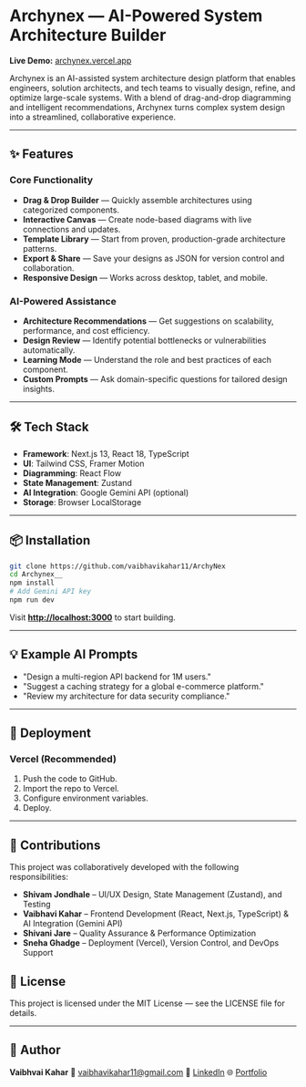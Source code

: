 # Archynex — AI-Powered System Architecture Builder

**Live Demo:** [archynex.vercel.app](https://archynex.vercel.app)

Archynex is an AI-assisted system architecture design platform that enables engineers, solution architects, and tech teams to visually design, refine, and optimize large-scale systems. With a blend of drag-and-drop diagramming and intelligent recommendations, Archynex turns complex system design into a streamlined, collaborative experience.

---

## ✨ Features

### Core Functionality

* **Drag & Drop Builder** — Quickly assemble architectures using categorized components.
* **Interactive Canvas** — Create node-based diagrams with live connections and updates.
* **Template Library** — Start from proven, production-grade architecture patterns.
* **Export & Share** — Save your designs as JSON for version control and collaboration.
* **Responsive Design** — Works across desktop, tablet, and mobile.

### AI-Powered Assistance

* **Architecture Recommendations** — Get suggestions on scalability, performance, and cost efficiency.
* **Design Review** — Identify potential bottlenecks or vulnerabilities automatically.
* **Learning Mode** — Understand the role and best practices of each component.
* **Custom Prompts** — Ask domain-specific questions for tailored design insights.

---

## 🛠 Tech Stack

* **Framework**: Next.js 13, React 18, TypeScript
* **UI**: Tailwind CSS, Framer Motion
* **Diagramming**: React Flow
* **State Management**: Zustand
* **AI Integration**: Google Gemini API (optional)
* **Storage**: Browser LocalStorage

---

## 📦 Installation

```bash
git clone https://github.com/vaibhavikahar11/ArchyNex
cd Archynex__
npm install
# Add Gemini API key 
npm run dev
```

Visit **[http://localhost:3000](http://localhost:3000)** to start building.

---

## 💡 Example AI Prompts

* "Design a multi-region API backend for 1M users."
* "Suggest a caching strategy for a global e-commerce platform."
* "Review my architecture for data security compliance."

---

## 🚀 Deployment

### Vercel (Recommended)

1. Push the code to GitHub.
2. Import the repo to Vercel.
3. Configure environment variables.
4. Deploy.

---
## 👥 Contributions

This project was collaboratively developed with the following responsibilities:

- **Shivam Jondhale** – UI/UX Design, State Management (Zustand), and Testing 
- **Vaibhavi Kahar** – Frontend Development (React, Next.js, TypeScript) & AI Integration (Gemini API)  
- **Shivani Jare** – Quality Assurance & Performance Optimization  
- **Sneha Ghadge** – Deployment (Vercel), Version Control, and DevOps Support  


## 📄 License

This project is licensed under the MIT License — see the LICENSE file for details.

---

## 📢 Author
**Vaibhvai Kahar**
📧 [vaibhavikahar11@gmail.com](mailto:vaibhavikahar11@gmail.com)
💼 [LinkedIn](https://www.linkedin.com/in/vaibhavi-kahar/)
🌐 [Portfolio](vaibhavi-portfolio-umber.vercel.app)

